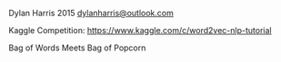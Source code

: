 Dylan Harris 2015
dylanharris@outlook.com

Kaggle Competition: https://www.kaggle.com/c/word2vec-nlp-tutorial

Bag of Words Meets Bag of Popcorn
